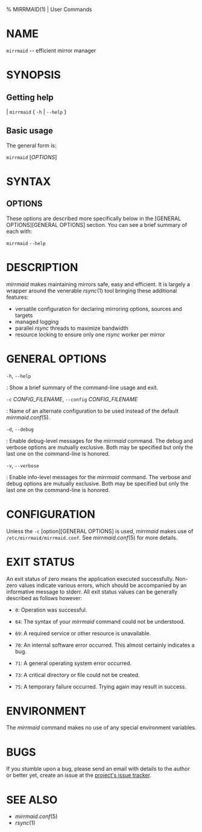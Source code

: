 % MIRRMAID(1) | User Commands
<!---
SPDX-License-Identifier: GPL-3.0-or-later
Copyright 2020 John Florian

This file is part of mirrmaid.
-->
# NAME

`mirrmaid` -- efficient mirror manager

# SYNOPSIS

## Getting help

| `mirrmaid` { `-h` | `--help` }


## Basic usage

The general form is:

`mirrmaid` [*OPTIONS*]



# SYNTAX

## OPTIONS

These options are described more specifically below in the [GENERAL
OPTIONS][GENERAL OPTIONS] section.  You can see a brief summary of each with:

`mirrmaid` `--help`



# DESCRIPTION

_mirrmaid_ makes maintaining mirrors safe, easy and efficient.  It is largely
a wrapper around the venerable _rsync_(1) tool bringing these additional
features:

 * versatile configuration for declaring mirroring options, sources and targets
 * managed logging
 * parallel _rsync_ threads to maximize bandwidth
 * resource locking to ensure only one _rsync_ worker per mirror



# GENERAL OPTIONS

`-h`, `--help`

:   Show a brief summary of the command-line usage and exit.


`-c` *CONFIG_FILENAME*, `--config` *CONFIG_FILENAME*

:   Name of an alternate configuration to be used instead of the default
    _mirrmaid.conf_(5).


`-d`, `--debug`

:   Enable debug-level messages for the _mirrmaid_ command.  The debug and
    verbose options are mutually exclusive.  Both may be specified but only the
    last one on the command-line is honored.


`-v`, `--verbose`

:   Enable info-level messages for the _mirrmaid_ command.  The verbose and
    debug options are mutually exclusive.  Both may be specified but only the
    last one on the command-line is honored.



# CONFIGURATION

Unless the `-c` [option][GENERAL OPTIONS] is used, _mirrmaid_ makes use of
`/etc/mirrmaid/mirrmaid.conf`.  See _mirrmaid.conf_(5) for more details.



# EXIT STATUS

An exit status of zero means the application executed successfully.  Non-zero
values indicate various errors, which should be accompanied by an informative
message to stderr.  All exit status values can be generally described as
follows however:

 * `0`: Operation was successful.

 * `64`: The syntax of your _mirrmaid_ command could not be understood.

 * `69`: A required service or other resource is unavailable.

 * `70`: An internal software error occurred.  This almost certainly indicates
   a bug.

 * `71`: A general operating system error occurred.

 * `73`: A critical directory or file could not be created.

 * `75`: A temporary failure occurred.  Trying again may result in success.



# ENVIRONMENT

The _mirrmaid_ command makes no use of any special environment variables.


# BUGS

If you stumble upon a bug, please send an email with details to the author or
better yet, create an issue at the [project's issue
tracker](https://github.com/jflorian/mirrmaid/issues).



# SEE ALSO

 * _mirrmaid.conf_(5)
 * _rsync_(1)
